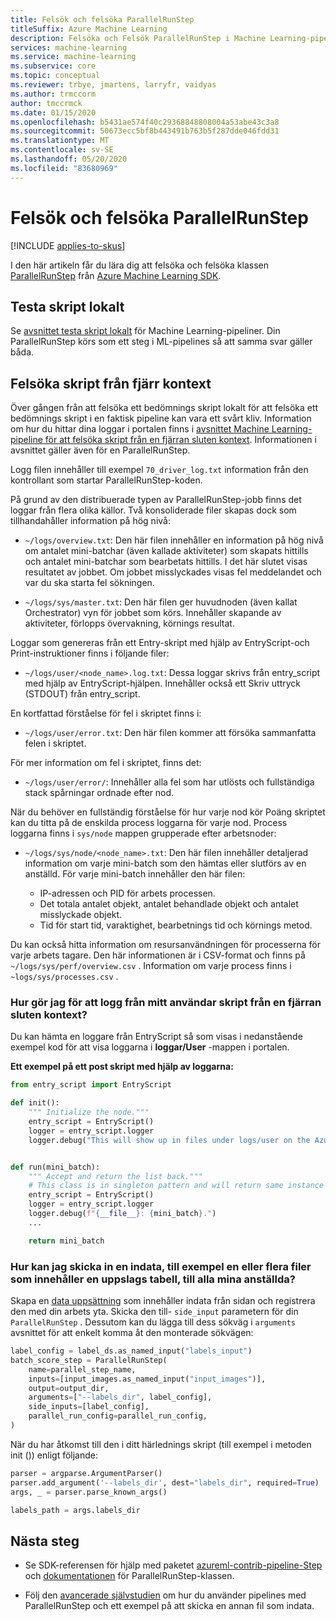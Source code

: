 ```yaml
---
title: Felsök och felsöka ParallelRunStep
titleSuffix: Azure Machine Learning
description: Felsöka och Felsök ParallelRunStep i Machine Learning-pipeliner i Azure Machine Learning SDK för python. Lär dig vanliga fall GRO par för utveckling med pipelines och tips som hjälper dig att felsöka skript före och under fjärrkörning.
services: machine-learning
ms.service: machine-learning
ms.subservice: core
ms.topic: conceptual
ms.reviewer: trbye, jmartens, larryfr, vaidyas
ms.author: trmccorm
author: tmccrmck
ms.date: 01/15/2020
ms.openlocfilehash: b5431ae574f40c29368848808004a53abe43c3a8
ms.sourcegitcommit: 50673ecc5bf8b443491b763b5f287dde046fdd31
ms.translationtype: MT
ms.contentlocale: sv-SE
ms.lasthandoff: 05/20/2020
ms.locfileid: "83680969"
---
```

# <a name="debug-and-troubleshoot-parallelrunstep"></a>Felsök och felsöka ParallelRunStep
[!INCLUDE [applies-to-skus](../../includes/aml-applies-to-basic-enterprise-sku.md)]

I den här artikeln får du lära dig att felsöka och felsöka klassen [ParallelRunStep](https://docs.microsoft.com/python/api/azureml-contrib-pipeline-steps/azureml.contrib.pipeline.steps.parallel_run_step.parallelrunstep?view=azure-ml-py) från [Azure Machine Learning SDK](https://docs.microsoft.com/python/api/overview/azure/ml/intro?view=azure-ml-py).

## <a name="testing-scripts-locally"></a>Testa skript lokalt

Se [avsnittet testa skript lokalt](how-to-debug-pipelines.md#testing-scripts-locally) för Machine Learning-pipeliner. Din ParallelRunStep körs som ett steg i ML-pipelines så att samma svar gäller båda.

## <a name="debugging-scripts-from-remote-context"></a>Felsöka skript från fjärr kontext

Över gången från att felsöka ett bedömnings skript lokalt för att felsöka ett bedömnings skript i en faktisk pipeline kan vara ett svårt kliv. Information om hur du hittar dina loggar i portalen finns i [avsnittet Machine Learning-pipeline för att felsöka skript från en fjärran sluten kontext](how-to-debug-pipelines.md#debugging-scripts-from-remote-context). Informationen i avsnittet gäller även för en ParallelRunStep.

Logg filen innehåller till exempel `70_driver_log.txt` information från den kontrollant som startar ParallelRunStep-koden.

På grund av den distribuerade typen av ParallelRunStep-jobb finns det loggar från flera olika källor. Två konsoliderade filer skapas dock som tillhandahåller information på hög nivå:

- `~/logs/overview.txt`: Den här filen innehåller en information på hög nivå om antalet mini-batchar (även kallade aktiviteter) som skapats hittills och antalet mini-batchar som bearbetats hittills. I det här slutet visas resultatet av jobbet. Om jobbet misslyckades visas fel meddelandet och var du ska starta fel sökningen.

- `~/logs/sys/master.txt`: Den här filen ger huvudnoden (även kallat Orchestrator) vyn för jobbet som körs. Innehåller skapande av aktiviteter, förlopps övervakning, körnings resultat.

Loggar som genereras från ett Entry-skript med hjälp av EntryScript-och Print-instruktioner finns i följande filer:

- `~/logs/user/<node_name>.log.txt`: Dessa loggar skrivs från entry_script med hjälp av EntryScript-hjälpen. Innehåller också ett Skriv uttryck (STDOUT) från entry_script.

En kortfattad förståelse för fel i skriptet finns i:

- `~/logs/user/error.txt`: Den här filen kommer att försöka sammanfatta felen i skriptet.

För mer information om fel i skriptet, finns det:

- `~/logs/user/error/`: Innehåller alla fel som har utlösts och fullständiga stack spårningar ordnade efter nod.

När du behöver en fullständig förståelse för hur varje nod kör Poäng skriptet kan du titta på de enskilda process loggarna för varje nod. Process loggarna finns i `sys/node` mappen grupperade efter arbetsnoder:

- `~/logs/sys/node/<node_name>.txt`: Den här filen innehåller detaljerad information om varje mini-batch som den hämtas eller slutförs av en anställd. För varje mini-batch innehåller den här filen:

    - IP-adressen och PID för arbets processen. 
    - Det totala antalet objekt, antalet behandlade objekt och antalet misslyckade objekt.
    - Tid för start tid, varaktighet, bearbetnings tid och körnings metod.

Du kan också hitta information om resursanvändningen för processerna för varje arbets tagare. Den här informationen är i CSV-format och finns på `~/logs/sys/perf/overview.csv` . Information om varje process finns i `~logs/sys/processes.csv` .

### <a name="how-do-i-log-from-my-user-script-from-a-remote-context"></a>Hur gör jag för att logg från mitt användar skript från en fjärran sluten kontext?
Du kan hämta en loggare från EntryScript så som visas i nedanstående exempel kod för att visa loggarna i **loggar/User** -mappen i portalen.

**Ett exempel på ett post skript med hjälp av loggarna:**
```python
from entry_script import EntryScript

def init():
    """ Initialize the node."""
    entry_script = EntryScript()
    logger = entry_script.logger
    logger.debug("This will show up in files under logs/user on the Azure portal.")


def run(mini_batch):
    """ Accept and return the list back."""
    # This class is in singleton pattern and will return same instance as the one in init()
    entry_script = EntryScript()
    logger = entry_script.logger
    logger.debug(f"{__file__}: {mini_batch}.")
    ...

    return mini_batch
```

### <a name="how-could-i-pass-a-side-input-such-as-a-file-or-files-containing-a-lookup-table-to-all-my-workers"></a>Hur kan jag skicka in en indata, till exempel en eller flera filer som innehåller en uppslags tabell, till alla mina anställda?

Skapa en [data uppsättning](https://docs.microsoft.com/python/api/azureml-core/azureml.core.dataset.dataset?view=azure-ml-py) som innehåller indata från sidan och registrera den med din arbets yta. Skicka den till- `side_input` parametern för din `ParallelRunStep` . Dessutom kan du lägga till dess sökväg i `arguments` avsnittet för att enkelt komma åt den monterade sökvägen:

```python
label_config = label_ds.as_named_input("labels_input")
batch_score_step = ParallelRunStep(
    name=parallel_step_name,
    inputs=[input_images.as_named_input("input_images")],
    output=output_dir,
    arguments=["--labels_dir", label_config],
    side_inputs=[label_config],
    parallel_run_config=parallel_run_config,
)
```

När du har åtkomst till den i ditt härlednings skript (till exempel i metoden init ()) enligt följande:

```python
parser = argparse.ArgumentParser()
parser.add_argument('--labels_dir', dest="labels_dir", required=True)
args, _ = parser.parse_known_args()

labels_path = args.labels_dir
```

## <a name="next-steps"></a>Nästa steg

* Se SDK-referensen för hjälp med paketet [azureml-contrib-pipeline-Step](https://docs.microsoft.com/python/api/azureml-contrib-pipeline-steps/azureml.contrib.pipeline.steps?view=azure-ml-py) och [dokumentationen](https://docs.microsoft.com/python/api/azureml-contrib-pipeline-steps/azureml.contrib.pipeline.steps.parallelrunstep?view=azure-ml-py) för ParallelRunStep-klassen.

* Följ den [avancerade självstudien](tutorial-pipeline-batch-scoring-classification.md) om hur du använder pipelines med ParallelRunStep och ett exempel på att skicka en annan fil som indata. 

